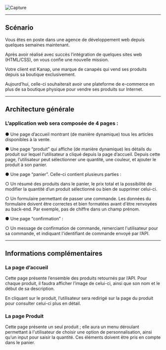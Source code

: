 ![Capture](https://user-images.githubusercontent.com/94462048/172205480-944f6151-fbc1-443b-a0aa-e95b6bf09cd2.PNG)







-------------------------------------------------------------------------------------------------------------------------------------------------------------

<h2>Scénario</h2>

Vous êtes en poste dans une agence de développement web depuis quelques semaines maintenant.

Après avoir réalisé avec succès l’intégration de quelques sites web (HTML/CSS), on vous confie une nouvelle mission.

Votre client est Kanap, une marque de canapés qui vend ses produits depuis sa boutique exclusivement.

Aujourd’hui, celle-ci souhaiterait avoir une plateforme de e-commerce en plus de sa boutique physique pour vendre ses produits sur Internet.

--------------------------------------------------------------------------------------------------------------------------------------------------------------

<h2>Architecture générale</h2>

<h3>L’application web sera composée de 4 pages :</h3>

● Une page d’accueil montrant (de manière dynamique) tous les articles disponibles à
la vente.

● Une page “produit” qui affiche (de manière dynamique) les détails du produit sur
lequel l'utilisateur a cliqué depuis la page d’accueil. Depuis cette page, l’utilisateur
peut sélectionner une quantité, une couleur, et ajouter le produit à son panier.

● Une page “panier”. Celle-ci contient plusieurs parties :

  ○ Un résumé des produits dans le panier, le prix total et la possibilité de
  modifier la quantité d’un produit sélectionné ou bien de supprimer celui-ci.
  
  ○ Un formulaire permettant de passer une commande. Les données du
  formulaire doivent être correctes et bien formatées avant d'être renvoyées au
  back-end. Par exemple, pas de chiffre dans un champ prénom.
  
● Une page “confirmation” :

  ○ Un message de confirmation de commande, remerciant l'utilisateur pour sa
    commande, et indiquant l'identifiant de commande envoyé par l’API.
    
    
 ------------------------------------------------------------------------------------------------------------------------------------------------------------
 
 <h2>Informations complémentaires</h2>
 
  <h3>La page d’accueil</h3>
  
  Cette page présente l’ensemble des produits retournés par l’API.
  Pour chaque produit, il faudra afficher l’image de celui-ci, ainsi que son nom et le début de
  sa description.
  
  En cliquant sur le produit, l’utilisateur sera redirigé sur la page du produit pour consulter
  celui-ci plus en détail.
  
  <h3>La page Produit</h3>

  Cette page présente un seul produit ; elle aura un menu déroulant permettant à l'utilisateur
  de choisir une option de personnalisation, ainsi qu’un input pour saisir la quantité. Ces
  éléments doivent être pris en compte dans le panier.
